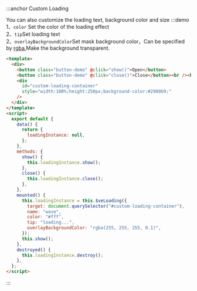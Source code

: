 :::anchor Custom Loading

You can also customize the loading text, background color and size
:::demo 1、`color` Set the color of the loading effect<br>2、`tip`Set loading text<br>2、`overlayBackgroundColor`Set mask background color，Can be specified by [rgba](https://www.w3schools.com/cssref/func_rgba.asp),Make the background transparent.

```html
<template>
  <div>
    <button class="button-demo" @click="show()">Open</button>
    <button class="button-demo" @click="close()">Close</button><br /><br />
    <div
      id="custom-loading-container"
      style="width:100%;height:250px;background-color:#2980b9;"
    />
  </div>
</template>
<script>
  export default {
    data() {
      return {
        loadingInstance: null,
      };
    },
    methods: {
      show() {
        this.loadingInstance.show();
      },
      close() {
        this.loadingInstance.close();
      },
    },
    mounted() {
      this.loadingInstance = this.$veLoading({
        target: document.querySelector("#custom-loading-container"),
        name: "wave",
        color: "#fff",
        tip: "loading...",
        overlayBackgroundColor: "rgba(255, 255, 255, 0.1)",
      });
      this.show();
    },
    destroyed() {
      this.loadingInstance.destroy();
    },
  };
</script>
```

:::
